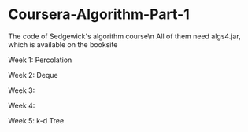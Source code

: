 # Coursera-Algorithm-Part-1

The code of Sedgewick's algorithm course\n
All of them need algs4.jar, which is available on the booksite

Week 1: Percolation

Week 2: Deque

Week 3:

Week 4:

Week 5: k-d Tree
